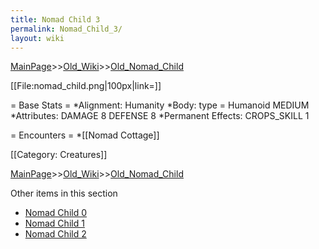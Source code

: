 ```yaml
---
title: Nomad Child 3
permalink: Nomad_Child_3/
layout: wiki
---
```


[MainPage](/keeperrl_wiki/ "wikilink")>>[Old_Wiki](/keeperrl_wiki/Old_Wiki "wikilink")>>[Old_Nomad_Child](/keeperrl_wiki/Old_Nomad_Child "wikilink")

[[File:nomad_child.png|100px|link=]]

= Base Stats =
*Alignment: Humanity
*Body: type = Humanoid MEDIUM 
*Attributes: DAMAGE 8 DEFENSE 8 
*Permanent Effects: CROPS_SKILL 1 

= Encounters =
*[[Nomad Cottage]]

[[Category: Creatures]]

[MainPage](/keeperrl_wiki/ "wikilink")>>[Old_Wiki](/keeperrl_wiki/Old_Wiki "wikilink")>>[Old_Nomad_Child](/keeperrl_wiki/Old_Nomad_Child "wikilink")

Other items in this section
-    [Nomad Child 0](/keeperrl_wiki/Nomad_Child_0 "wikilink")
-    [Nomad Child 1](/keeperrl_wiki/Nomad_Child_1 "wikilink")
-    [Nomad Child 2](/keeperrl_wiki/Nomad_Child_2 "wikilink")
